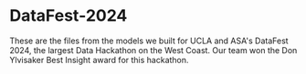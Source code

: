 # DataFest-2024
These are the files from the models we built for UCLA and ASA's DataFest 2024, the largest Data Hackathon on the West Coast. Our team won the Don Ylvisaker Best Insight award for this hackathon.
